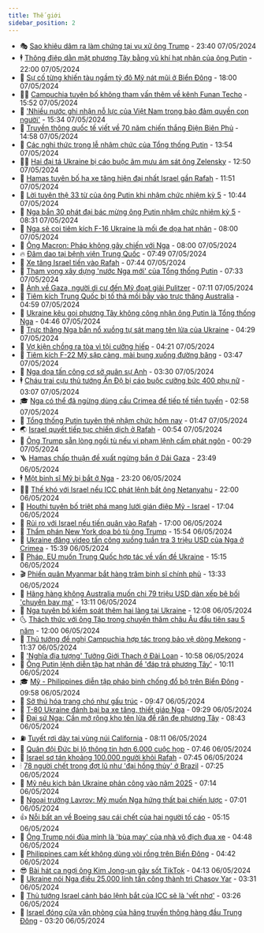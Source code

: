 ```yaml
---
title: Thế giới
sidebar_position: 2
---
```


<!-- vnexpress-the-gioi:START -->
- 🎭 [Sao khiêu dâm ra làm chứng tại vụ xử ông Trump](https://vnexpress.net/sao-khieu-dam-ra-lam-chung-tai-vu-xu-ong-trump-4743320.html) - 23:40 07/05/2024
- 🕴 [Thông điệp dằn mặt phương Tây bằng vũ khí hạt nhân của ông Putin](https://vnexpress.net/thong-diep-dan-mat-phuong-tay-bang-vu-khi-hat-nhan-cua-ong-putin-4742891.html) - 22:00 07/05/2024
- 🤭 [Sự cố từng khiến tàu ngầm tỷ đô Mỹ nát mũi ở Biển Đông](https://vnexpress.net/su-co-tung-khien-tau-ngam-ty-do-my-nat-mui-o-bien-dong-4742386.html) - 18:00 07/05/2024
- 🧑‍💻 [Campuchia tuyên bố không tham vấn thêm về kênh Funan Techo](https://vnexpress.net/campuchia-tuyen-bo-khong-tham-van-them-ve-kenh-funan-techo-4743282.html) - 15:52 07/05/2024
- 🦏 [&#39;Nhiều nước ghi nhận nỗ lực của Việt Nam trong bảo đảm quyền con người&#39;](https://vnexpress.net/nhieu-nuoc-ghi-nhan-no-luc-cua-viet-nam-trong-bao-dam-quyen-con-nguoi-4743272.html) - 15:34 07/05/2024
- 🦒 [Truyền thông quốc tế viết về 70 năm chiến thắng Điện Biên Phủ](https://vnexpress.net/truyen-thong-quoc-te-viet-ve-70-nam-chien-thang-dien-bien-phu-4743268.html) - 14:58 07/05/2024
- 🌈 [Các nghi thức trong lễ nhậm chức của Tổng thống Putin](https://vnexpress.net/cac-nghi-thuc-trong-le-nham-chuc-cua-tong-thong-putin-4743222.html) - 13:54 07/05/2024
- 🧑‍🏫 [Hai đại tá Ukraine bị cáo buộc âm mưu ám sát ông Zelensky](https://vnexpress.net/hai-dai-ta-ukraine-bi-cao-buoc-am-muu-am-sat-ong-zelensky-4743262.html) - 12:50 07/05/2024
- 🐲 [Hamas tuyên bố hạ xe tăng hiện đại nhất Israel gần Rafah](https://vnexpress.net/hamas-tuyen-bo-ha-xe-tang-hien-dai-nhat-israel-gan-rafah-4743252.html) - 11:51 07/05/2024
- 🦒 [Lời tuyên thệ 33 từ của ông Putin khi nhậm chức nhiệm kỳ 5](https://vnexpress.net/loi-tuyen-the-33-tu-cua-ong-putin-khi-nham-chuc-nhiem-ky-5-4743237.html) - 10:44 07/05/2024
- 🐻 [Nga bắn 30 phát đại bác mừng ông Putin nhậm chức nhiệm kỳ 5](https://vnexpress.net/ong-putin-tuyen-the-nham-chuc-tong-thong-nga-nhiem-ky-5-4743070-tong-thuat.html) - 08:31 07/05/2024
- 🚀 [Nga sẽ coi tiêm kích F-16 Ukraine là mối đe dọa hạt nhân](https://vnexpress.net/nga-se-coi-tiem-kich-f-16-ukraine-la-moi-de-doa-hat-nhan-4742899.html) - 08:00 07/05/2024
- 🥰 [Ông Macron: Pháp không gây chiến với Nga](https://vnexpress.net/ong-macron-phap-khong-gay-chien-voi-nga-4742983.html) - 08:00 07/05/2024
- 🔥 [Đâm dao tại bệnh viện Trung Quốc](https://vnexpress.net/dam-dao-tai-benh-vien-trung-quoc-4743065.html) - 07:49 07/05/2024
- 🥳 [Xe tăng Israel tiến vào Rafah](https://vnexpress.net/xe-tang-israel-tien-vao-rafah-4743092.html) - 07:44 07/05/2024
- 💼 [Tham vọng xây dựng &#39;nước Nga mới&#39; của Tổng thống Putin](https://vnexpress.net/tham-vong-xay-dung-nuoc-nga-moi-cua-tong-thong-putin-4742841.html) - 07:33 07/05/2024
- 🤡 [Ảnh về Gaza, người di cư đến Mỹ đoạt giải Pulitzer](https://vnexpress.net/anh-ve-gaza-nguoi-di-cu-den-my-doat-giai-pulitzer-4742964.html) - 07:11 07/05/2024
- 🌁 [Tiêm kích Trung Quốc bị tố thả mồi bẫy vào trực thăng Australia](https://vnexpress.net/tiem-kich-trung-quoc-bi-to-tha-moi-bay-vao-truc-thang-australia-4742912.html) - 04:59 07/05/2024
- 🤩 [Ukraine kêu gọi phương Tây không công nhận ông Putin là Tổng thống Nga](https://vnexpress.net/ukraine-keu-goi-phuong-tay-khong-cong-nhan-ong-putin-la-tong-thong-nga-4742969.html) - 04:46 07/05/2024
- 🎉 [Trực thăng Nga bắn nổ xuồng tự sát mang tên lửa của Ukraine](https://vnexpress.net/truc-thang-nga-ban-no-xuong-tu-sat-mang-ten-lua-cua-ukraine-4742977.html) - 04:29 07/05/2024
- 🎉 [Vợ kiện chồng ra tòa vì tội cưỡng hiếp](https://vnexpress.net/vo-kien-chong-ra-toa-vi-toi-cuong-hiep-4742889.html) - 04:21 07/05/2024
- 🌁 [Tiêm kích F-22 Mỹ sập càng, mài bụng xuống đường băng](https://vnexpress.net/tiem-kich-f-22-my-sap-cang-mai-bung-xuong-duong-bang-4742927.html) - 03:47 07/05/2024
- 🌊 [Nga dọa tấn công cơ sở quân sự Anh](https://vnexpress.net/nga-doa-tan-cong-co-so-quan-su-anh-4742869.html) - 03:30 07/05/2024
- 🕴 [Cháu trai cựu thủ tướng Ấn Độ bị cáo buộc cưỡng bức 400 phụ nữ](https://vnexpress.net/chau-trai-cuu-thu-tuong-an-do-bi-cao-buoc-cuong-buc-400-phu-nu-4742859.html) - 03:07 07/05/2024
- 🎓 [Nga có thể đã ngừng dùng cầu Crimea để tiếp tế tiền tuyến](https://vnexpress.net/nga-co-the-da-ngung-dung-cau-crimea-de-tiep-te-tien-tuyen-4742862.html) - 02:58 07/05/2024
- 🦩 [Tổng thống Putin tuyên thệ nhậm chức hôm nay](https://vnexpress.net/tong-thong-putin-tuyen-the-nham-chuc-hom-nay-4742847.html) - 01:47 07/05/2024
- 🌏 [Israel quyết tiếp tục chiến dịch ở Rafah](https://vnexpress.net/israel-quyet-tiep-tuc-chien-dich-o-rafah-4742834.html) - 00:54 07/05/2024
- 🌋 [Ông Trump sẵn lòng ngồi tù nếu vi phạm lệnh cấm phát ngôn](https://vnexpress.net/ong-trump-san-long-ngoi-tu-neu-vi-pham-lenh-cam-phat-ngon-4742830.html) - 00:29 07/05/2024
- 🪜 [Hamas chấp thuận đề xuất ngừng bắn ở Dải Gaza](https://vnexpress.net/hamas-chap-thuan-de-xuat-ngung-ban-o-dai-gaza-4742824.html) - 23:49 06/05/2024
- 🕴 [Một binh sĩ Mỹ bị bắt ở Nga](https://vnexpress.net/mot-binh-si-my-bi-bat-o-nga-4742815.html) - 23:20 06/05/2024
- 🧑‍🏫 [Thế khó với Israel nếu ICC phát lệnh bắt ông Netanyahu](https://vnexpress.net/the-kho-voi-israel-neu-icc-phat-lenh-bat-ong-netanyahu-4740889.html) - 22:00 06/05/2024
- 🌮 [Houthi tuyên bố triệt phá mạng lưới gián điệp Mỹ - Israel](https://vnexpress.net/houthi-tuyen-bo-triet-pha-mang-luoi-gian-diep-my-israel-4742802.html) - 17:04 06/05/2024
- 🚦 [Rủi ro với Israel nếu tiến quân vào Rafah](https://vnexpress.net/rui-ro-voi-israel-neu-tien-quan-vao-rafah-4742377.html) - 17:00 06/05/2024
- 💫 [Thẩm phán New York dọa bỏ tù ông Trump](https://vnexpress.net/tham-phan-new-york-doa-bo-tu-ong-trump-4742783.html) - 15:54 06/05/2024
- 🤡 [Ukraine đăng video tấn công xuồng tuần tra 3 triệu USD của Nga ở Crimea](https://vnexpress.net/ukraine-dang-video-tan-cong-xuong-tuan-tra-3-trieu-usd-cua-nga-o-crimea-4742778.html) - 15:39 06/05/2024
- 🦣 [Pháp, EU muốn Trung Quốc hợp tác về vấn đề Ukraine](https://vnexpress.net/phap-eu-muon-trung-quoc-hop-tac-ve-van-de-ukraine-4742773.html) - 15:15 06/05/2024
- 🎬 [Phiến quân Myanmar bắt hàng trăm binh sĩ chính phủ](https://vnexpress.net/phien-quan-myanmar-bat-hang-tram-binh-si-chinh-phu-4742762.html) - 13:33 06/05/2024
- 🎉 [Hãng hàng không Australia muốn chi 79 triệu USD dàn xếp bê bối &#39;chuyến bay ma&#39;](https://vnexpress.net/hang-hang-khong-australia-muon-chi-79-trieu-usd-dan-xep-be-boi-chuyen-bay-ma-4742726.html) - 13:11 06/05/2024
- 🎡 [Nga tuyên bố kiểm soát thêm hai làng tại Ukraine](https://vnexpress.net/nga-tuyen-bo-kiem-soat-them-hai-lang-tai-ukraine-4742747.html) - 12:08 06/05/2024
- 🌜 [Thách thức với ông Tập trong chuyến thăm châu Âu đầu tiên sau 5 năm](https://vnexpress.net/thach-thuc-voi-ong-tap-trong-chuyen-tham-chau-au-dau-tien-sau-5-nam-4742381.html) - 12:00 06/05/2024
- 🎡 [Thủ tướng đề nghị Campuchia hợp tác trong bảo vệ dòng Mekong](https://vnexpress.net/thu-tuong-de-nghi-campuchia-hop-tac-trong-bao-ve-dong-mekong-4742740.html) - 11:37 06/05/2024
- 🤗 [&#39;Nghĩa địa tượng&#39; Tưởng Giới Thạch ở Đài Loan](https://vnexpress.net/nghia-dia-tuong-tuong-gioi-thach-o-dai-loan-4742634.html) - 10:58 06/05/2024
- 🦩 [Ông Putin lệnh diễn tập hạt nhân để &#39;đáp trả phương Tây&#39;](https://vnexpress.net/ong-putin-lenh-dien-tap-hat-nhan-de-dap-tra-phuong-tay-4742643.html) - 10:11 06/05/2024
- 🎓 [Mỹ - Philippines diễn tập pháo binh chống đổ bộ trên Biển Đông](https://vnexpress.net/my-philippines-dien-tap-phao-binh-chong-do-bo-tren-bien-dong-4742637.html) - 09:58 06/05/2024
- 🌁 [Sở thú hóa trang chó như gấu trúc](https://vnexpress.net/so-thu-hoa-trang-cho-nhu-gau-truc-4742650.html) - 09:47 06/05/2024
- 🤩 [T-80 Ukraine đánh bại ba xe tăng, thiết giáp Nga](https://vnexpress.net/t-80-ukraine-danh-bai-ba-xe-tang-thiet-giap-nga-4742646.html) - 09:29 06/05/2024
- 👹 [Đại sứ Nga: Cần mở rộng kho tên lửa để răn đe phương Tây](https://vnexpress.net/dai-su-nga-can-mo-rong-kho-ten-lua-de-ran-de-phuong-tay-4742615.html) - 08:43 06/05/2024
- ⛽️ [Tuyết rơi dày tại vùng núi California](https://vnexpress.net/tuyet-roi-day-tai-vung-nui-california-4742489.html) - 08:11 06/05/2024
- 🚀 [Quân đội Đức bị lộ thông tin hơn 6.000 cuộc họp](https://vnexpress.net/quan-doi-duc-bi-lo-thong-tin-hon-6-000-cuoc-hop-4742541.html) - 07:46 06/05/2024
- 🎡 [Israel sơ tán khoảng 100.000 người khỏi Rafah](https://vnexpress.net/israel-so-tan-khoang-100-000-nguoi-khoi-rafah-4742607.html) - 07:45 06/05/2024
- 🕯 [78 người chết trong đợt lũ như &#39;đại hồng thủy&#39; ở Brazil](https://vnexpress.net/78-nguoi-chet-trong-dot-lu-nhu-dai-hong-thuy-o-brazil-4742540.html) - 07:25 06/05/2024
- 🐻 [Mỹ nêu kịch bản Ukraine phản công vào năm 2025](https://vnexpress.net/my-neu-kich-ban-ukraine-phan-cong-vao-nam-2025-4742504.html) - 07:14 06/05/2024
- 🚦 [Ngoại trưởng Lavrov: Mỹ muốn Nga hứng thất bại chiến lược](https://vnexpress.net/ngoai-truong-lavrov-my-muon-nga-hung-that-bai-chien-luoc-4742472.html) - 07:01 06/05/2024
- 👍 [Nỗi bất an về Boeing sau cái chết của hai người tố cáo](https://vnexpress.net/noi-bat-an-ve-boeing-sau-cai-chet-cua-hai-nguoi-to-cao-4742461.html) - 05:15 06/05/2024
- 🚀 [Ông Trump nói đùa mình là &#39;bùa may&#39; của nhà vô địch đua xe](https://vnexpress.net/ong-trump-noi-dua-minh-la-bua-may-cua-nha-vo-dich-dua-xe-4742507.html) - 04:48 06/05/2024
- 🌮 [Philippines cam kết không dùng vòi rồng trên Biển Đông](https://vnexpress.net/philippines-cam-ket-khong-dung-voi-rong-tren-bien-dong-4742495.html) - 04:42 06/05/2024
- 😎 [Bài hát ca ngợi ông Kim Jong-un gây sốt TikTok](https://vnexpress.net/bai-hat-ca-ngoi-ong-kim-jong-un-gay-sot-tiktok-4742008.html) - 04:13 06/05/2024
- 🐲 [Ukraine nói Nga điều 25.000 lính tấn công thành trì Chasov Yar](https://vnexpress.net/ukraine-noi-nga-dieu-25-000-linh-tan-cong-thanh-tri-chasov-yar-4742413.html) - 03:31 06/05/2024
- 💫 [Thủ tướng Israel cảnh báo lệnh bắt của ICC sẽ là &#39;vết nhơ&#39;](https://vnexpress.net/thu-tuong-israel-canh-bao-lenh-bat-cua-icc-se-la-vet-nho-4742402.html) - 03:26 06/05/2024
- 👀 [Israel đóng cửa văn phòng của hãng truyền thông hàng đầu Trung Đông](https://vnexpress.net/israel-dong-cua-van-phong-cua-hang-truyen-thong-hang-dau-trung-dong-4742390.html) - 03:20 06/05/2024<!-- vnexpress-the-gioi:END -->